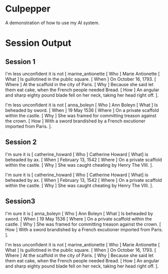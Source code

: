 # Culpepper
A demonstration of how to use my AI system.

# Session Output
## Session 1
I'm less unconfident it is not [ marine_antionette [ Who ] Marie Antionette [ What ] Is guillotined in the public square. [ When ] On October 16, 1793. [ Where ] At the scaffold in the city of Paris. [ Why ] Because she said let them eat cake, when the French people needed Bread. [ How ] An angular and sharp eighty pound blade fell on her neck, taking her head right off. ].

I'm less unconfident it is not [ anna_boleyn [ Who ] Ann Boleyn [ What ] Is beheaded by sword. [ When ] 19 May 1536 [ Where ] On a private scaffold within the castle. [ Why ] She was framed for committing treason against the crown. [ How ] With a sword brandished by a French excutioner imported from Paris. ].

## Session 2
I'm sure it is [ catherine_howard [ Who ] Catherine Howard [ What] is beheaded by ax. [ When ] February 13, 1542 [ Where ] On a private scaffold within the castle. [ Why ] She was caught cheating by Henry The VIII. ].

I'm sure it is [ catherine_howard [ Who ] Catherine Howard [ What] is beheaded by ax. [ When ] February 13, 1542 [ Where ] On a private scaffold within the castle. [ Why ] She was caught cheating by Henry The VIII. ].

## Session3
I'm sure it is [ anna_boleyn [ Who ] Ann Boleyn [ What ] Is beheaded by sword. [ When ] 19 May 1536 [ Where ] On a private scaffold within the castle. [ Why ] She was framed for committing treason against the crown. [ How ] With a sword brandished by a French excutioner imported from Paris. ].

I'm less unconfident it is not [ marine_antionette [ Who ] Marie Antionette [ What ] Is guillotined in the public square. [ When ] On October 16, 1793. [ Where ] At the scaffold in the city of Paris. [ Why ] Because she said let them eat cake, when the French people needed Bread. [ How ] An angular and sharp eighty pound blade fell on her neck, taking her head right off. ].
